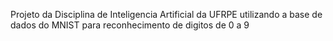 Projeto da Disciplina de Inteligencia Artificial da UFRPE utilizando a base de dados do MNIST para reconhecimento de digitos de 0 a 9